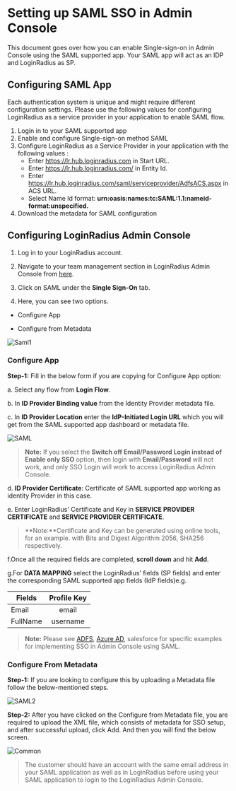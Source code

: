 # Setting up SAML SSO in Admin Console
This document goes over how you can enable Single-sign-on in Admin Console using the SAML supported app. Your SAML app will act as an IDP and LoginRadius as SP. 
## Configuring SAML App
Each authentication system is unique and might require different configuration settings. Please use the following values for configuring LoginRadius as a service provider in your application to enable SAML flow. 
1. Login in to your SAML supported app
2. Enable and configure Single-sign-on method SAML 
3. Configure LoginRadius as a Service Provider in your application with the following values :
      - Enter https://lr.hub.loginradius.com in Start URL.
      - Enter https://lr.hub.loginradius.com/  in Entity Id.
      - Enter https://lr.hub.loginradius.com/saml/serviceprovider/AdfsACS.aspx in ACS URL.
      - Select Name Id format:  **urn:oasis:names:tc:SAML:1.1:nameid-format:unspecified.**
4. Download the metadata for SAML configuration

## Configuring LoginRadius Admin Console

1.  Log in to your LoginRadius account.

2. Navigate to your team management section in LoginRadius Admin Console from [here](https://adminconsole.loginradius.com/account/team).

3. Click on SAML under the **Single Sign-On** tab. 

4. Here, you can see two options.

  - Configure App

  - Configure from Metadata

![Saml1](https://apidocs.lrcontent.com/images/image-4_757663926d25922926.65883202.png "SAML1")

###   **Configure App**

**Step-1:** Fill in the below form if you are copying for Configure App option:

  a. Select any flow from **Login Flow**.

  b. In **ID Provider Binding value** from the Identity Provider metadata file.

  c. In **ID Provider Location** enter the **IdP-Initiated Login URL** which you will get from the SAML supported app dashboard or metadata file. 

  ![SAML](https://apidocs.lrcontent.com/images/SAML_1987562f2089639a5e4.83372731.png "SAML")

  >**Note:** If you select the **Switch off Email/Password Login instead of Enable only SSO** option, then login with **Email/Password** will not work, and only SSO Login will work to access LoginRadius Admin Console.

  d. **ID Provider Certificate**: Certificate of SAML supported app working as identity Provider in this case. 

  e. Enter LoginRadius' Certificate and Key in **SERVICE PROVIDER CERTIFICATE** and **SERVICE   PROVIDER CERTIFICATE**. 


   >**Note:**Certificate and Key can be generated using online tools, for an example. with Bits and Digest Algorithm 2056, SHA256 respectively.

  f.Once all the required fields are completed, **scroll down** and hit **Add**.

  
  
  g.For **DATA MAPPING** select the LoginRadius' fields (SP fields) and enter the corresponding SAML supported app fields (IdP 
    fields)e.g.

   | Fields      |      Profile Key  | 
   |----------|:-------------:|
   | Email   |  email |
   |FullName  |  username   | 

>**Note:**  Please see [ADFS](/api/v2/admin-console/team-management/sso-connectors/adfs-setup-in-admin-console), [Azure AD](/api/v2/admin-console/team-management/setup-azure-ad), salesforce for specific examples for implementing SSO in Admin Console using SAML.

###  **Configure From Metadata**

**Step-1:** If you are looking to configure this by uploading a Metadata file follow the below-mentioned steps.

![SAML2](https://apidocs.lrcontent.com/images/image-5_3166063926d9d32ec14.33010041.png "SAML2")

**Step-2:** After you have clicked on the Configure from Metadata file, you are required to upload the XML file, which consists of metadata for SSO setup, and after successful upload, click  Add. And then you will find the below screen.

![Common](https://apidocs.lrcontent.com/images/pasted-image-0_1165463926a9d53a426.51777542.png "Common")

>The customer should have an account with the same email address in your SAML application as well as in LoginRadius before using your SAML application to login to the LoginRadius Admin Console.

